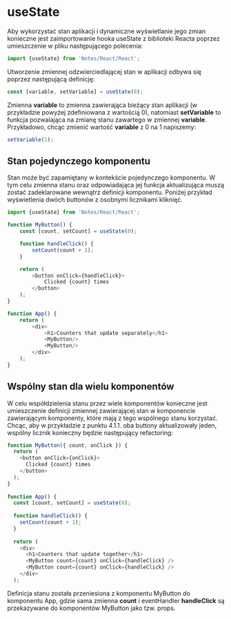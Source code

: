 # useState
Aby wykorzystać stan aplikacji i dynamiczne wyświetlanie jego zmian konieczne jest zaimportowanie hooka useState z biblioteki Reacta poprzez umieszczenie w pliku następującego polecenia:

```js
import {useState} from 'Notes/React/React';
```
Utworzenie zmiennej odzwierciedlającej stan w aplikacji odbywa się poprzez następującą definicję:
```js
const [variable, setVariable] = useState(0);
```
Zmienna **variable** to zmienna zawierająca bieżący stan aplikacji (w przykładzie powyżej zdefiniowana z wartością 0), natomiast **setVariable** to funkcja pozwalająca na zmianę stanu zawartego w zmiennej **variable**. Przykładowo, chcąc zmienić wartość **variable** z 0 na 1 napiszemy:
```js
setVariable(1);
```
## Stan pojedynczego komponentu
Stan może być zapamiętany w kontekście pojedynczego komponentu. W tym celu zmienna stanu oraz odpowiadająca jej funkcja aktualizująca muszą zostać zadeklarowane wewnątrz definicji komponentu. Poniżej przykład wyświetlenia dwóch buttonów z osobnymi licznikami kliknięć.

```js
import {useState} from 'Notes/React/React';

function MyButton() {
    const [count, setCount] = useState(0);

    function handleClick() {
        setCount(count + 1);
    }

    return (
        <button onClick={handleClick}>
            Clicked {count} times
        </button>
    );
}

function App() {
    return (
        <div>
            <h1>Counters that update separately</h1>
            <MyButton/>
            <MyButton/>
        </div>
    );
}
```
## Wspólny stan dla wielu komponentów
W celu współdzielenia stanu przez wiele komponentów konieczne jest umieszczenie definicji zmiennej zawierającej stan w komponencie zawierającym komponenty, które mają z tego wspólnego stanu korzystać. 
Chcąc, aby w przykładzie z punktu 4.1.1. oba buttony aktualizowały jeden, wspólny licznik konieczny będzie następujący refactoring:
```js
function MyButton({ count, onClick }) {  
  return (  
    <button onClick={onClick}>  
      Clicked {count} times  
    </button>  
  );  
}  
  
function App() {  
  const [count, setCount] = useState(0);  
  
  function handleClick() {  
    setCount(count + 1);  
  }  
  
  return (  
    <div>  
      <h1>Counters that update together</h1>  
      <MyButton count={count} onClick={handleClick} />  
      <MyButton count={count} onClick={handleClick} />  
    </div>  
  );
``` 
Definicja stanu została przeniesiona z komponentu MyButton do komponentu App, gdzie sama zmienna **count** i eventHandler **handleClick** są przekazywane do komponentów MyButton jako tzw. props.

